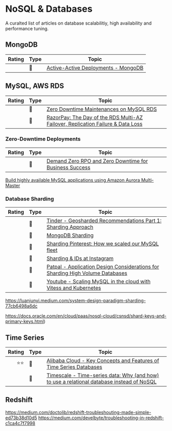 # NoSQL & Databases

A curalted list of articles on database scalabilitiy, high availability and performance tuning.

## MongoDB

|Rating|Type|Topic
------------: | ------------- | -------------
||:newspaper:|[Active-Active Deployments - MongoDB](https://www.mongodb.com/blog/post/active-active-application-architectures-with-mongodb)

## MySQL, AWS RDS

|Rating|Type|Topic
------------: | ------------- | -------------
||:newspaper:|[Zero Downtime Maintenances on MySQL RDS](https://workmarket.tech/zero-downtime-maintenances-on-mysql-rds-ba13b51103c2)
||:newspaper:|[RazorPay: The Day of the RDS Multi-AZ Failover, Replication Failure & Data Loss](https://razorpay.com/blog/day-of-rds-multi-az-failover)

### Zero-Downtime Deployments

|Rating|Type|Topic
------------: | ------------- | -------------
||:newspaper:|[Demand Zero RPO and Zero Downtime for Business Success](https://www.cockroachlabs.com/blog/demand-zero-rpo/)
[Build highly available MySQL applications using Amazon Aurora Multi-Master](https://aws.amazon.com/blogs/database/building-highly-available-mysql-applications-using-amazon-aurora-mmsr/)


### Database Sharding
|Rating|Type|Topic
------------: | ------------- | -------------
||:newspaper:|[Tinder - Geosharded Recommendations Part 1: Sharding Approach](https://medium.com/tinder-engineering/geosharded-recommendations-part-1-sharding-approach-d5d54e0ec77a)
||:newspaper:|[MongoDB Sharding](https://docs.mongodb.com/manual/sharding/)
||:newspaper:|[Sharding Pinterest: How we scaled our MySQL fleet](https://medium.com/pinterest-engineering/sharding-pinterest-how-we-scaled-our-mysql-fleet-3f341e96ca6f/)
||:newspaper:|[Sharding & IDs at Instagram](https://instagram-engineering.com/sharding-ids-at-instagram-1cf5a71e5a5c)
||:newspaper:|[Patpal - Application Design Considerations for Sharding High Volume Databases](https://medium.com/paypal-engineering/application-design-considerations-for-sharding-high-volume-databases-429b9455a6c3)
||:newspaper:|[Youtube - Scaling MySQL in the cloud with Vitess and Kubernetes](https://youtube-eng.googleblog.com/2015/04/scaling-mysql-in-cloud-with-vitess-and.html)

https://luanjunyi.medium.com/system-design-paradigm-sharding-77cb6498a6dc

https://docs.oracle.com/en/cloud/paas/nosql-cloud/csnsd/shard-keys-and-primary-keys.html)

## Time Series
|Rating|Type|Topic
------------: | ------------- | -------------
|:star::star:|:newspaper:|[Alibaba Cloud - Key Concepts and Features of Time Series Databases](https://www.alibabacloud.com/blog/key-concepts-and-features-of-time-series-databases_594734)
||:newspaper:|[Timescale - Time-series data: Why (and how) to use a relational database instead of NoSQL](https://www.alibabacloud.com/blog/key-concepts-and-features-of-time-series-databases_594734)


## Redshift

https://medium.com/doctolib/redshift-troubleshouting-made-simple-ed73b38d10d5
https://medium.com/develbyte/troubleshooting-in-redshift-c1ca4c7f7998


